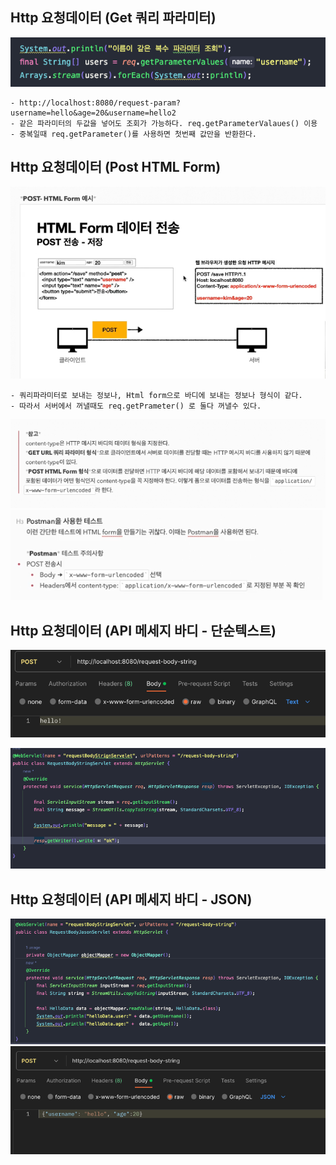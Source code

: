 ## Http 요청데이터 (Get 쿼리 파라미터)
![img_14.png](img_14.png)

    - http://localhost:8080/request-param?username=hello&age=20&username=hello2
    - 같은 파라미터의 두값을 넣어도 조회가 가능하다. req.getParameterValaues() 이용
    - 중복일때 req.getParameter()를 사용하면 첫번째 값만을 반환한다.

## Http 요청데이터 (Post HTML Form)
![img_15.png](img_15.png)

    - 쿼리파라미터로 보내는 정보나, Html form으로 바디에 보내는 정보나 형식이 같다.
    - 따라서 서버에서 꺼낼때도 req.getPrameter() 로 둘다 꺼낼수 있다.

![img_16.png](img_16.png)
![img_17.png](img_17.png)

## Http 요청데이터 (API 메세지 바디 - 단순텍스트)
![img_18.png](img_18.png)

![img_19.png](img_19.png)

## Http 요청데이터 (API 메세지 바디 - JSON)

![img_20.png](img_20.png)
![img_21.png](img_21.png)